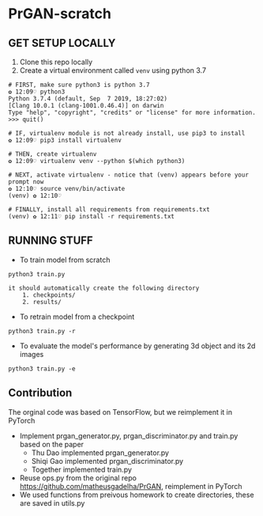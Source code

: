 # PrGAN-scratch

## GET SETUP LOCALLY
1. Clone this repo locally
2. Create a virtual environment called `venv` using python 3.7
```
# FIRST, make sure python3 is python 3.7
✿ 12:09♡ python3
Python 3.7.4 (default, Sep  7 2019, 18:27:02)
[Clang 10.0.1 (clang-1001.0.46.4)] on darwin
Type "help", "copyright", "credits" or "license" for more information.
>>> quit()

# IF, virtualenv module is not already install, use pip3 to install
✿ 12:09♡ pip3 install virtualenv

# THEN, create virtualenv
✿ 12:09♡ virtualenv venv --python $(which python3)

# NEXT, activate virtualenv - notice that (venv) appears before your prompt now
✿ 12:10♡ source venv/bin/activate
(venv) ✿ 12:10♡ 

# FINALLY, install all requirements from requirements.txt
(venv) ✿ 12:11♡ pip install -r requirements.txt
```

## RUNNING STUFF
- To train model from scratch 
```
python3 train.py 
```
    it should automatically create the following directory
        1. checkpoints/ 
        2. results/


- To retrain model from a checkpoint
```
python3 train.py -r 
```
- To evaluate the model's performance by generating 3d object and its 2d images 
```
python3 train.py -e
```
## Contribution 
The orginal code was based on TensorFlow, but we reimplement it in PyTorch
- Implement prgan_generator.py, prgan_discriminator.py and train.py based on the paper 
    - Thu Dao implemented prgan_generator.py
    - Shiqi Gao implemented prgan_discriminator.py
    - Together implemented train.py
- Reuse ops.py from the original repo https://github.com/matheusgadelha/PrGAN, reimplement in PyTorch
- We used  functions from preivous homework to create directories, these are saved in utils.py 
